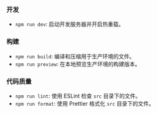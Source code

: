 ### 开发
- `npm run dev`: 启动开发服务器并开启热重载。

### 构建
- `npm run build`: 编译和压缩用于生产环境的文件。
- `npm run preview`: 在本地预览生产环境的构建版本。

### 代码质量
- `npm run lint`: 使用 ESLint 检查 `src` 目录下的文件。
- `npm run format`: 使用 Prettier 格式化 `src` 目录下的文件。